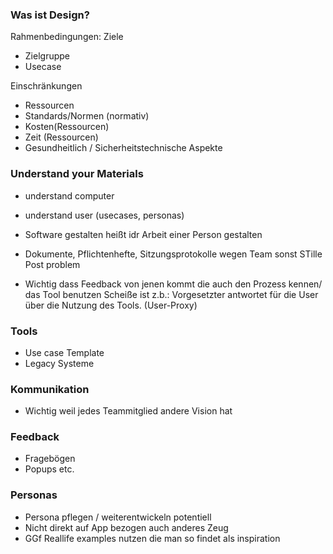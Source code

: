 ### Was ist Design?

Rahmenbedingungen:
Ziele
- Zielgruppe
- Usecase

Einschränkungen
- Ressourcen
- Standards/Normen (normativ)
- Kosten(Ressourcen)
- Zeit (Ressourcen)
- Gesundheitlich / Sicherheitstechnische Aspekte

### Understand your Materials

- understand computer
- understand user (usecases, personas)


- Software gestalten heißt idr Arbeit einer Person gestalten
- Dokumente, Pflichtenhefte, Sitzungsprotokolle wegen Team sonst STille Post problem
- Wichtig dass Feedback von jenen kommt die auch den Prozess kennen/ das Tool benutzen
Scheiße ist z.b.: Vorgesetzter antwortet für die User über die Nutzung des Tools. (User-Proxy)


### Tools
- Use case Template
- Legacy Systeme


### Kommunikation
- Wichtig weil jedes Teammitglied andere Vision hat


### Feedback
- Fragebögen
- Popups
 etc.

### Personas
- Persona pflegen / weiterentwickeln potentiell
- Nicht direkt auf App bezogen auch anderes Zeug
- GGf Reallife examples nutzen die man so findet als inspiration



